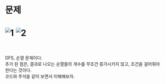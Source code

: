 문제
==
![1](https://user-images.githubusercontent.com/73854324/123578786-84dc3600-d811-11eb-8739-8a04b58c801a.PNG)
![2](https://user-images.githubusercontent.com/73854324/123578789-860d6300-d811-11eb-8960-ccfbc2560f13.PNG)
<br><br>
==
DFS, 순열 문제이다.   
추가 된 점은, 결과로 나오는 순열들의 개수를 무조건 증가시키지 않고, 조건을 걸어줘야 한다는 것이다.   
코드와 주석을 같이 보면서 이해해보자.